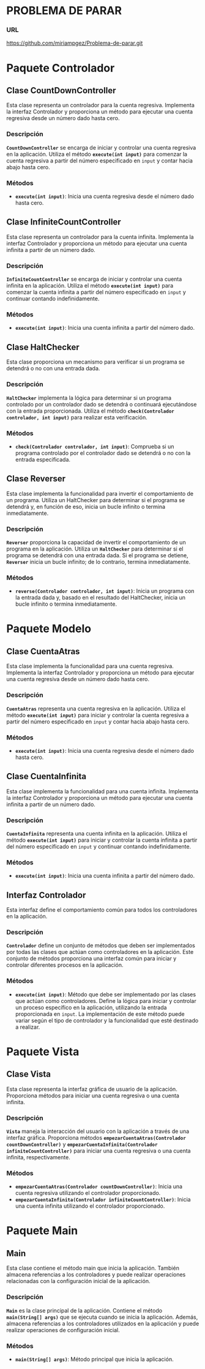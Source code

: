 # PROBLEMA DE PARAR
### URL
https://github.com/miriampgez/Problema-de-parar.git

# Paquete Controlador
## Clase CountDownController
Esta clase representa un controlador para la cuenta regresiva. Implementa la interfaz Controlador y proporciona un método para ejecutar una cuenta regresiva desde un número dado hasta cero.

### Descripción
**`CountDownController`** se encarga de iniciar y controlar una cuenta regresiva en la aplicación. Utiliza el método **`execute(int input)`** para comenzar la cuenta regresiva a partir del número especificado en `input` y contar hacia abajo hasta cero.

### Métodos
- **`execute(int input)`**: Inicia una cuenta regresiva desde el número dado hasta cero.

## Clase InfiniteCountController

Esta clase representa un controlador para la cuenta infinita. Implementa la interfaz Controlador y proporciona un método para ejecutar una cuenta infinita a partir de un número dado.

### Descripción

**`InfiniteCountController`** se encarga de iniciar y controlar una cuenta infinita en la aplicación. Utiliza el método **`execute(int input)`** para comenzar la cuenta infinita a partir del número especificado en `input` y continuar contando indefinidamente.

### Métodos

- **`execute(int input)`**: Inicia una cuenta infinita a partir del número dado.

##  Clase HaltChecker

Esta clase proporciona un mecanismo para verificar si un programa se detendrá o no con una entrada dada. 

### Descripción

**`HaltChecker`** implementa la lógica para determinar si un programa controlado por un controlador dado se detendrá o continuará ejecutándose con la entrada proporcionada. Utiliza el método **`check(Controlador controlador, int input)`** para realizar esta verificación.

### Métodos

- **`check(Controlador controlador, int input)`**: Comprueba si un programa controlado por el controlador dado se detendrá o no con la entrada especificada.

## Clase Reverser

Esta clase implementa la funcionalidad para invertir el comportamiento de un programa. Utiliza un HaltChecker para determinar si el programa se detendrá y, en función de eso, inicia un bucle infinito o termina inmediatamente.

### Descripción

**`Reverser`** proporciona la capacidad de invertir el comportamiento de un programa en la aplicación. Utiliza un **`HaltChecker`** para determinar si el programa se detendrá con una entrada dada. Si el programa se detiene, **`Reverser`** inicia un bucle infinito; de lo contrario, termina inmediatamente.

### Métodos

- **`reverse(Controlador controlador, int input)`**: Inicia un programa con la entrada dada y, basado en el resultado del HaltChecker, inicia un bucle infinito o termina inmediatamente.


# Paquete Modelo
## Clase CuentaAtras

Esta clase implementa la funcionalidad para una cuenta regresiva. Implementa la interfaz Controlador y proporciona un método para ejecutar una cuenta regresiva desde un número dado hasta cero.

### Descripción

**`CuentaAtras`** representa una cuenta regresiva en la aplicación. Utiliza el método **`execute(int input)`** para iniciar y controlar la cuenta regresiva a partir del número especificado en `input` y contar hacia abajo hasta cero.

### Métodos

- **`execute(int input)`**: Inicia una cuenta regresiva desde el número dado hasta cero.

## Clase CuentaInfinita

Esta clase implementa la funcionalidad para una cuenta infinita. Implementa la interfaz Controlador y proporciona un método para ejecutar una cuenta infinita a partir de un número dado.

### Descripción

**`CuentaInfinita`** representa una cuenta infinita en la aplicación. Utiliza el método **`execute(int input)`** para iniciar y controlar la cuenta infinita a partir del número especificado en `input` y continuar contando indefinidamente.

### Métodos

- **`execute(int input)`**: Inicia una cuenta infinita a partir del número dado.

## Interfaz Controlador

Esta interfaz define el comportamiento común para todos los controladores en la aplicación.

### Descripción

**`Controlador`** define un conjunto de métodos que deben ser implementados por todas las clases que actúan como controladores en la aplicación. Este conjunto de métodos proporciona una interfaz común para iniciar y controlar diferentes procesos en la aplicación.

### Métodos

- **`execute(int input)`**: Método que debe ser implementado por las clases que actúan como controladores. Define la lógica para iniciar y controlar un proceso específico en la aplicación, utilizando la entrada proporcionada en `input`. La implementación de este método puede variar según el tipo de controlador y la funcionalidad que esté destinado a realizar. 

# Paquete Vista
## Clase Vista

Esta clase representa la interfaz gráfica de usuario de la aplicación. Proporciona métodos para iniciar una cuenta regresiva o una cuenta infinita.

### Descripción

**`Vista`** maneja la interacción del usuario con la aplicación a través de una interfaz gráfica. Proporciona métodos **`empezarCuentaAtras(Controlador countDownController)`** y **`empezarCuentaInfinita(Controlador infiniteCountController)`** para iniciar una cuenta regresiva o una cuenta infinita, respectivamente.

### Métodos

- **`empezarCuentaAtras(Controlador countDownController)`**: Inicia una cuenta regresiva utilizando el controlador proporcionado.
- **`empezarCuentaInfinita(Controlador infiniteCountController)`**: Inicia una cuenta infinita utilizando el controlador proporcionado.

# Paquete Main
## Main

Esta clase contiene el método main que inicia la aplicación. También almacena referencias a los controladores y puede realizar operaciones relacionadas con la configuración inicial de la aplicación.

### Descripción

**`Main`** es la clase principal de la aplicación. Contiene el método **`main(String[] args)`** que se ejecuta cuando se inicia la aplicación. Además, almacena referencias a los controladores utilizados en la aplicación y puede realizar operaciones de configuración inicial.

### Métodos

- **`main(String[] args)`**: Método principal que inicia la aplicación.
